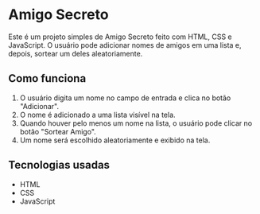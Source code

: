 #
# Amigo Secreto

Este é um projeto simples de Amigo Secreto feito com HTML, CSS e JavaScript. O usuário pode adicionar nomes de amigos em uma lista e, depois, sortear um deles aleatoriamente.

## Como funciona

1. O usuário digita um nome no campo de entrada e clica no botão "Adicionar".
2. O nome é adicionado a uma lista visível na tela.
3. Quando houver pelo menos um nome na lista, o usuário pode clicar no botão "Sortear Amigo".
4. Um nome será escolhido aleatoriamente e exibido na tela.

## Tecnologias usadas

- HTML
- CSS
- JavaScript

